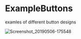 # ExampleButtons
examles of different button designs

![Screenshot_20190506-175548](https://user-images.githubusercontent.com/33417968/57234089-a45be780-7028-11e9-8dd1-8c1f561bc72f.png)


